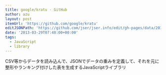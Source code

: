 ```yaml
---
title: google/kratu · GitHub
author: azu
layout: post
itemUrl: 'https://github.com/google/kratu'
editJSONPath: 'https://github.com/jser/jser.info/edit/gh-pages/data/2013/03/index.json'
date: '2013-03-29T07:48:00+00:00'
tags:
  - JavaScript
  - library
---
```

CSV等からデータを読み込んで、JSONでデータの重みを定義して、それを元に整形やランキング付けした表を生成するJavaScriptライブラリ
